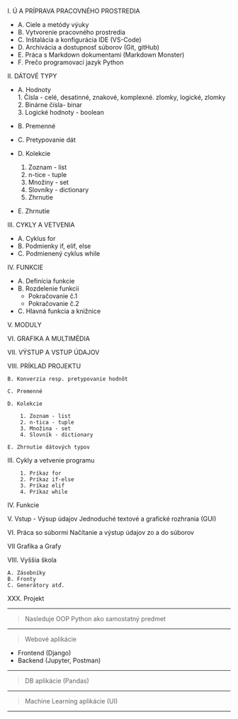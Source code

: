 I. Ú A PRÍPRAVA PRACOVNÉHO PROSTREDIA
* A. Ciele a metódy výuky
* B. Vytvorenie pracovného prostredia
* C. Inštalácia a konfigurácia IDE (VS-Code)
* D. Archivácia a dostupnosť súborov (Git, gitHub)
* E. Práca s Markdown dokumentami (Markdown Monster)
* F. Prečo programovací jazyk Python

II. DÁTOVÉ TYPY
* A. Hodnoty\
        1. Čísla - celé, desatinné, znakové, komplexné. zlomky, logické, zlomky\
        2. Binárne čísla- binar\
        3. Logické hodnoty - boolean
   
* B. Premenné
* C. Pretypovanie dát
* D. Kolekcie
    1. Zoznam - list
    2. n-tice - tuple
    3. Množiny - set
    4. Slovníky - dictionary
    5. Zhrnutie

* E. Zhrnutie

III. CYKLY A VETVENIA
* A. Cyklus for
* B. Podmienky if, elif, else
* C. Podmienený cyklus while

IV. FUNKCIE
* A. Definícia funkcie
* B. Rozdelenie funkcii
  * Pokračovanie č.1
  * Pokračovanie č.2
* C. Hlavná funkcia a knižnice

V. MODULY

VI. GRAFIKA A MULTIMÉDIA

VII. VÝSTUP A VSTUP ÚDAJOV

VIII. PRÍKLAD PROJEKTU




        

    B. Konverzia resp. pretypovanie hodnôt

    C. Premenné

    D. Kolekcie

        1. Zoznam - list
        2. n-tica - tuple
        3. Množina - set
        4. Slovník - dictionary

    E. Zhrnutie dátových typov
   
III. Cykly a vetvenie programu

        1. Príkaz for
        2. Príkaz if-else
        3. Príkaz elif
        4. Príkaz while

IV.  Funkcie

V.   Vstup - Výsup údajov
     Jednoduché textové a grafické rozhrania (GUI)

VI.  Práca so súbormi
     Načítanie a výstup údajov zo a do súborov


VII   Grafika a Grafy


VIII. Vyššia škola

    A. Zásobníky
    B. Fronty
    C. Generátory atď.

XXX. Projekt

-------------------------------
>Nasleduje OOP Python ako samostatný predmet
-------------------------------

>Webové aplikácie
*   Frontend (Django)
*   Backend (Jupyter, Postman)
-------------------------------
>DB aplikácie (Pandas)
-------------------------------
>Machine Learning aplikácie (UI)
-------------------------------

